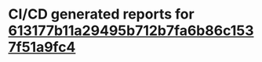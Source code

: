 # CI/CD generated reports for [613177b11a29495b712b7fa6b86c1537f51a9fc4](https://github.com/hydephp/develop/commit/613177b11a29495b712b7fa6b86c1537f51a9fc4)

